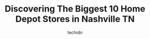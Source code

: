 ---
layout: ampstory
image: https://i0.wp.com/www.depkes.org/wp-content/uploads/2023/06/home-depot-0-in-nashville-tn-1685966200.jpeg?resize=640,853
author: techidn
featured: false
description: Discover the impressive array of Home Depot options in Nashville TN, where you can find 10 of the largest Home Depot establishments in the area. From renowned classics to hidden gems, Nashvi
title: Discovering The Biggest 10 Home Depot Stores in Nashville TN
cover:
   title: Discovering The Biggest 10 Home Depot Stores in Nashville TN
   subtitle: Rickpate
   background: https://www.depkes.org/wp-content/uploads/2023/06/home-depot-0-in-nashville-tn-1685966200.jpeg

pages: 
 - layout: thirds
   top: <h1>#1 The Home Depot</h1>
   bottom: "<p>I visited the garden center for vegetable plants and supplies for my garden. I was treated so well that I was shocked. It is rare to receive customer service on this leve</p>"
   background: https://www.depkes.org/wp-content/uploads/2023/06/home-depot-1-in-nashville-tn-1685966200.jpeg
   backgroundblur: true
 - layout: thirds
   top: <h1>#2 The Home Depot</h1>
   bottom: "<p>1015 Joyce Ln, Nashville, TN 37216, United States</p>"
   background: https://www.depkes.org/wp-content/uploads/2023/06/home-depot-2-in-nashville-tn-1685966200.jpeg
   cta:
      link: https://www.depkes.org/blog/discovering-the-biggest-10-home-depot-stores-in-nashville-tn/
      text: Discovering The Biggest 10 Home Depot Stores in Nashville TN
 - layout: thirds
   top: <h1>#3 The Home Depot</h1>
   bottom: "<p>551 President Pl, Smyrna, TN 37167, United States</p>"
   background: https://www.depkes.org/wp-content/uploads/2023/06/home-depot-3-in-nashville-tn-1685966201.jpeg
   cta:
      link: https://www.depkes.org/blog/discovering-the-biggest-10-home-depot-stores-in-nashville-tn/
      text: Discovering The Biggest 10 Home Depot Stores in Nashville TN
 - layout: thirds
   top: <h1>#4 The Home Depot</h1>
   bottom: "<p>5010 Old Hickory Blvd, Hermitage, TN 37076, United States</p>"
   background: https://images.unsplash.com/photo-1632260260864-caf7fde5ec36?ixlib=rb-4.0.3&ixid=MnwxMjA3fDB8MHxwaG90by1wYWdlfHx8fGVufDB8fHx8&auto=format&fit=crop&w=640&h=853&q=80
   cta:
      link: https://www.depkes.org/blog/discovering-the-biggest-10-home-depot-stores-in-nashville-tn/
      text: Discovering The Biggest 10 Home Depot Stores in Nashville TN
 - layout: thirds
   top: <h1>#5 The Home Depot</h1>
   bottom: "<p>7665 Hwy 70 S, Nashville, TN 37221, United States</p>"
   background: https://images.unsplash.com/photo-1549241520-425e3dfc01cb?ixlib=rb-4.0.3&ixid=MnwxMjA3fDB8MHxwaG90by1wYWdlfHx8fGVufDB8fHx8&auto=format&fit=crop&w=640&h=853&q=80
   cta:
      link: https://www.depkes.org/blog/discovering-the-biggest-10-home-depot-stores-in-nashville-tn/
      text: Discovering The Biggest 10 Home Depot Stores in Nashville TN
 - layout: thirds
   top: <h1>#6 The Home Depot</h1>
   bottom: "<p>1584 Gallatin Pike N, Madison, TN 37115, United States</p>"
   background: https://images.unsplash.com/photo-1597773150796-e5c14ebecbf5?ixlib=rb-4.0.3&ixid=MnwxMjA3fDB8MHxwaG90by1wYWdlfHx8fGVufDB8fHx8&auto=format&fit=crop&w=640&h=853&q=80
   cta:
      link: https://www.depkes.org/blog/discovering-the-biggest-10-home-depot-stores-in-nashville-tn/
      text: Discovering The Biggest 10 Home Depot Stores in Nashville TN
 - layout: thirds
   top: <h1>#7 The Home Depot</h1>
   bottom: "<p>205 Anderson Ln N, Hendersonville, TN 37075, United States</p>"
   background: https://images.unsplash.com/photo-1591393223703-56fe1347ac62?ixlib=rb-4.0.3&ixid=MnwxMjA3fDB8MHxwaG90by1wYWdlfHx8fGVufDB8fHx8&auto=format&fit=crop&w=640&h=853&q=80
   cta:
      link: https://www.depkes.org/blog/discovering-the-biggest-10-home-depot-stores-in-nashville-tn/
      text: Discovering The Biggest 10 Home Depot Stores in Nashville TN
 - layout: thirds
   middle: Continue reading...
   background: https://images.unsplash.com/photo-1515405295579-ba7b45403062?ixlib=rb-4.0.3&ixid=MnwxMjA3fDB8MHxwaG90by1wYWdlfHx8fGVufDB8fHx8&auto=format&fit=crop&w=640&h=853&q=80
   cta:
      link: https://www.depkes.org/blog/discovering-the-biggest-10-home-depot-stores-in-nashville-tn/
      text: Discovering The Biggest 10 Home Depot Stores in Nashville TN
      
---